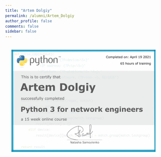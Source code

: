 ```yaml
---
title: "Artem Dolgiy"
permalink: /alumni/Artem_Dolgiy
author_profile: false
comments: false
sidebar: false
---
```


<div style="padding: 20px;">
  <img src="https://raw.githubusercontent.com/pyneng/pyneng.github.io/master/alumni/Artem_Dolgiy.png" alt="Python for network engineers">
</div>

